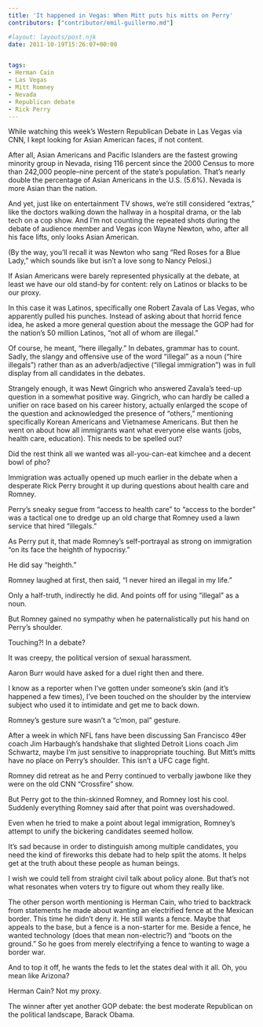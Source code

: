 ```yaml
---
title: 'It happened in Vegas: When Mitt puts his mitts on Perry'
contributors: ["contributor/emil-guillermo.md"]

#layout: layouts/post.njk
date: 2011-10-19T15:26:07+00:00


tags:
- Herman Cain
- Las Vegas
- Mitt Romney
- Nevada
- Republican debate
- Rick Perry
---
```


While watching this week’s Western Republican Debate in Las Vegas via CNN, I
kept looking for Asian American faces, if not content.

After all, Asian Americans and Pacific Islanders are the fastest growing
minority group in Nevada, rising 116 percent since the 2000 Census to more than
242,000 people–nine percent of the state’s population. That’s nearly double the
percentage of Asian Americans in the U.S. (5.6%). Nevada is more Asian than the
nation.

And yet, just like on entertainment TV shows, we’re still considered “extras,”
like the doctors walking down the hallway in a hospital drama, or the lab tech
on a cop show. And I’m not counting the repeated shots during the debate of
audience member and Vegas icon Wayne Newton, who, after all his face lifts, only
looks Asian American.

(By the way, you’ll recall it was Newton who sang “Red Roses for a Blue Lady,”
which sounds like but isn’t a love song to Nancy Pelosi.)

If Asian Americans were barely represented physically at the debate, at least we
have our old stand-by for content: rely on Latinos or blacks to be our proxy.

In this case it was Latinos, specifically one Robert Zavala of Las Vegas, who
apparently pulled his punches. Instead of asking about that horrid fence idea,
he asked a more general question about the message the GOP had for the nation’s
50 million Latinos, “not all of whom are illegal.”

Of course, he meant, “here illegally.”  In debates, grammar has to count. Sadly,
the slangy and offensive use of the word “illegal” as a noun (“hire illegals”)
rather than as an adverb/adjective (“illegal immigration”) was in full display
from all candidates in the debates.

Strangely enough, it was Newt Gingrich who answered Zavala’s teed-up question in
a somewhat positive way. Gingrich, who can hardly be called a unifier on race
based on his career history, actually enlarged the scope of the question and
acknowledged the presence of “others,” mentioning specifically Korean Americans
and Vietnamese Americans. But then he went on about how all immigrants want what
everyone else wants (jobs, health care, education). This needs to be spelled
out?

Did the rest think all we wanted was all-you-can-eat kimchee and a decent bowl
of pho?

Immigration was actually opened up much earlier in the debate when a desperate
Rick Perry brought it up during questions about health care and Romney.

Perry’s sneaky segue from “access to health care” to “access to the border” was
a tactical one to dredge up an old charge that Romney used a lawn service that
hired “illegals.”

As Perry put it, that made Romney’s self-portrayal as strong on immigration “on
its face the heighth of hypocrisy.”

He did say “heighth.”

Romney laughed at first, then said, “I never hired an illegal in my life.”

Only a half-truth, indirectly he did. And points off for using “illegal” as a
noun.

But Romney gained no sympathy when he paternalistically put his hand on Perry’s
shoulder.

Touching?! In a debate?

It was creepy, the political version of sexual harassment.

Aaron Burr would have asked for a duel right then and there.

I know as a reporter when I’ve gotten under someone’s skin (and it’s happened a
few times), I’ve been touched on the shoulder by the interview subject who used
it to intimidate and get me to back down.

Romney’s gesture sure wasn’t a “c’mon, pal” gesture.

After a week in which NFL fans have been discussing San Francisco 49er coach Jim
Harbaugh’s handshake that slighted Detroit Lions coach Jim Schwartz, maybe I’m
just sensitive to inappropriate touching. But Mitt’s mitts have no place on
Perry’s shoulder. This isn’t a UFC cage fight.

Romney did retreat as he and Perry continued to verbally jawbone like they were
on the old CNN “Crossfire” show.

But Perry got to the thin-skinned Romney, and Romney lost his cool. Suddenly
everything Romney said after that point was overshadowed.

Even when he tried to make a point about legal immigration, Romney’s attempt to
unify the bickering candidates seemed hollow.

It’s sad because in order to distinguish among multiple candidates, you need the
kind of fireworks this debate had to help split the atoms. It helps get at the
truth about these people as human beings.

I wish we could tell from straight civil talk about policy alone. But that’s not
what resonates when voters try to figure out whom they really like.

The other person worth mentioning is Herman Cain, who tried to backtrack from
statements he made about wanting an electrified fence at the Mexican border.
This time he didn’t deny it. He still wants a fence. Maybe that appeals to the
base, but a fence is a non-starter for me. Beside a fence, he wanted technology
(does that mean non-electric?) and “boots on the ground.”  So he goes from
merely electrifying a fence to wanting to wage a border war.

And to top it off, he wants the feds to let the states deal with it all. Oh, you
mean like Arizona?

Herman Cain?  Not my proxy.

The winner after yet another GOP debate: the best moderate Republican on the
political landscape, Barack Obama.
